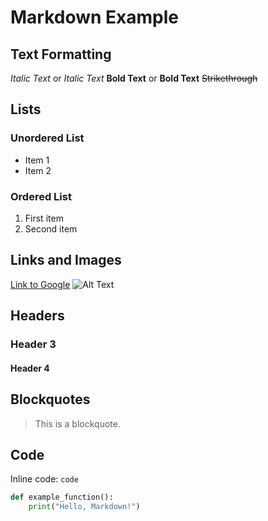 # Markdown Example

## Text Formatting

*Italic Text* or _Italic Text_
**Bold Text** or __Bold Text__
~~Strikethrough~~

## Lists

### Unordered List

- Item 1
- Item 2

### Ordered List

1. First item
2. Second item

## Links and Images

[Link to Google](https://www.google.com)
![Alt Text](https://via.placeholder.com/150)

## Headers

### Header 3
#### Header 4

## Blockquotes

> This is a blockquote.

## Code

Inline code: `code`
```python
def example_function():
    print("Hello, Markdown!")
```